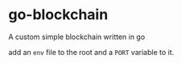# go-blockchain

A custom simple blockchain written in go

add an `env` file to the root and a `PORT` variable to it.
